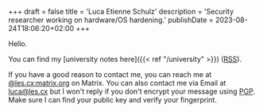 +++
draft = false
title = 'Luca Etienne Schulz'
description = 'Security researcher working on hardware/OS hardening.'
publishDate = 2023-08-24T18:06:20+02:00
+++

Hello.

You can find my [university notes here]({{< ref "/university" >}}) ([RSS](/university/index.xml)).

If you have a good reason to contact me, you can reach me at [@les.cx:matrix.org](https://matrix.to/#/@les.cx:matrix.org) on Matrix. You can also contact me via Email at [luca@les.cx](mailto:luca@les.cx) but I won't reply if you don't encrypt your message using [PGP](https://www.les.cx/.well-known/openpgpkey/hu/wbp7trgro48kdyd9oi1ykze9zj5hpqwb). Make sure I can find your public key and verify your fingerprint.
